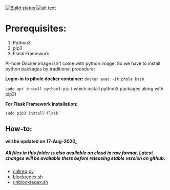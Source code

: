 [![Build status](https://ci.appveyor.com/api/projects/status/31l6ynm0a1fhr2vs/branch/master?svg=true)](https://ci.appveyor.com/project/mrpond/blockthespot/branch/master)
![alt text](https://deepspacelab.blob.core.windows.net/trademark/deepspacelab.png "Deep Space Lab")


# Prerequisites:

1. Python3
2. pip3
3. Flask Framework


Pi-hole Docker image isn't come with python image. So we have to install python packages by traditional procedure:

**Login-in to pihole docker container:** `docker exec -it phole bash`

```sudo apt install python3-pip``` ( which install python3 packages along with pip3)


**For Flask Framework installation:**

```sudo pip3 install Flask```



## How-to:

**will be updated on 17-Aug-2020_**




##### All files in this folder is also available on cloud in raw format. Latest changes will be available there before releasing stable version on github.

- [callreq.py](https://mirazdsl.blob.core.windows.net/docker-pihole/callreq.py)
- [blockregex.sh](https://mirazdsl.blob.core.windows.net/docker-pihole/blockregex.sh)
- [unblockregex.sh](https://mirazdsl.blob.core.windows.net/docker-pihole/unblockregex.sh)